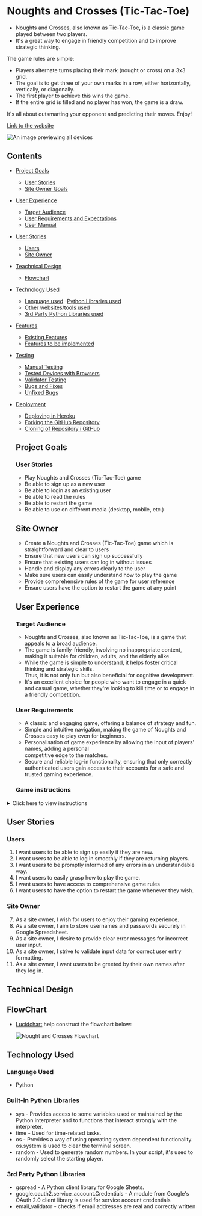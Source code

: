 # Noughts and Crosses (Tic-Tac-Toe)  

- Noughts and Crosses, also known as Tic-Tac-Toe, is a classic game played between two players.
- It's a great way to engage in friendly competition and to improve strategic thinking.

The game rules are simple:
- Players alternate turns placing their mark (nought or cross) on a 3x3 grid.
- The goal is to get three of your own marks in a row, either horizontally, vertically, or diagonally.
- The first player to achieve this wins the game. 
- If the entire grid is filled and no player has won, the game is a draw.

It's all about outsmarting your opponent and predicting their moves. Enjoy!

[Link to the website](https://tic-tac-toe12.herokuapp.com/)

![An image previewing all devices](/assets/screen_images/screen_image_responsive.JPG)

## Contents
- [Project Goals](#project-goals)
    - [User Stories](#user-stories)
    - [Site Owner Goals](#site-owner-goals)
- [User Experience](#user-experience)
    - [Target Audience](#target-audience)
    - [User Requirements and Expectations](#user-requirements-and-expectations)
    - [User Manual](#user-manual)
- [User Stories](#user-stories)
    - [Users](#users)
    - [Site Owner](#site-owner)
- [Teachnical Design](#technical-design)
    - [Flowchart](#flowchart)
- [Technology Used](#technology-used)
    - [Language used](#language-used)
    -[Python Libraries used](#python-libraries-used)
    - [Other websites/tools used](#other-websitestools-used)
    - [3rd Party Python Libraries used](#3rd-party-python-libraries-used)
- [Features](#features)
    - [Existing Features](#existing-features)
    - [Features to be implemented](#features-to-be-implemented)
- [Testing](#testing)
    - [Manual Testing](#manual-testing)
    - [Tested Devices with Browsers](#tested-devices-with-browsers)
    - [Validator Testing](#validator-testing)
    - [Bugs and Fixes](#bugs-and-fixes)
    - [Unfixed Bugs](#unfixed-bugs)
- [Deployment](#deployment)
    - [Deploying in Heroku](#deploying-the-website-in-heroko)
    - [Forking the GitHub Repository](#forking-the-github-repository)
    - [Cloning of Repository i GitHub](#cloning-the-repository-in-github)


    ## Project Goals
    ### User Stories

     - Play Noughts and Crosses (Tic-Tac-Toe) game
     - Be able to sign up as a new user
     - Be able to login as an existing user
     - Be able to read the rules
     - Be able to restart the game
     - Be able to use on different media (desktop, mobile, etc.)


    ## Site Owner

     - Create a Noughts and Crosses (Tic-Tac-Toe) game which is straightforward and clear to users
     - Ensure that new users can sign up successfully
     - Ensure that existing users can log in without issues
     - Handle and display any errors clearly to the user
     - Make sure users can easily understand how to play the game
     - Provide comprehensive rules of the game for user reference
     - Ensure users have the option to restart the game at any point

   ## User Experience
   ### Target Audience

   - Noughts and Crosses, also known as Tic-Tac-Toe, is a game that appeals to a broad audience.
   - The game is family-friendly, involving no inappropriate content, making it suitable for children, 
     adults, and the elderly alike.
   - While the game is simple to understand, it helps foster critical thinking and strategic skills.  
     Thus, it is not only fun but also beneficial for cognitive development.
   - It's an excellent choice for people who want to engage in a quick and casual game, whether they're 
     looking to kill time or to engage in a friendly competition.


   ### User Requirements

   - A classic and engaging game, offering a balance of strategy and fun.
   - Simple and intuitive navigation, making the game of Noughts and Crosses easy to play even for beginners.
   - Personalisation of game experience by allowing the input of players' names, adding a personal    
     competitive edge to the matches.
   - Secure and reliable log-in functionality, ensuring that only correctly authenticated users gain 
     access to their accounts for a safe and trusted gaming experience.

   ### Game instructions
<details><summary>Click here to view instructions</summary>

#### Load Game

 - Upon launching the Noughts and Crosses game, users are given two options: to log in if they are 
   returning players, or to register if they are new to the game.

   #### Register

   - If you're new to Noughts and Crosses, you'll need to make an account.
   - You'll just need to pick a name and email address for your account.
   - After you're done signing up, you can log in and start playing.
   - Here's what you do:
     - Pick a username you like.
     - Choose a email address to keep your account safe.

   #### Login

   - If they have played Noughts and Crosses before, they'll enter their username and password.
   - If the details match with the data, they will be logged in immediately.
   - They will be greeted with a welcome message displaying their name on the screen.
   - If they make an error while inputting their details, there's no problem. They can try again.
   - If their account isn't recognized, they'll be asked:
     - "register or login, please choose option 1 or 2". 
   - You will choose option 1:
     - They input their username.
     - They input their email address .

#### Player's welcome

- After they successfully log in, the Noughts and Crosses game welcomes them with a greeting message, 
  displaying their username.

#### Rules

- Once players have been logged in, they will be shown the rules.

#### Start Game Mode

 - After the users read the rules, the game begins without delay.

 #### Game Mode

  - When the game begins, an empty 3x3 grid is displayed.
  - The game will instruct the players:"Enter the row and column numbers (0-2), separated by a space"
  - The player must input a row and a column number to place their mark.
  - If the chosen cell is already occupied or if the input is invalid, an error is displayed.
  - The game continues until one player gets three of their marks in a row, column, or diagonal, at which 
     point they win.
  - If all cells are filled and no player has won, the game is a draw.

  #### Restart Game Mode

   - When a game ends, either through a victory or a tie, a question will appear: "Do you want to play 
     again: Y/N". This is to ask if players want to start a new game.
   - To answer, players should type "Y" for Yes to play again, or "N" for No to end the session.
   - If "Y" is chosen, a new game starts immediately, returning to the initial blank game board.
   - If "N" is chosen, the game session will end, and the players will be logged out.
   - If the input is not "Y" or "N", it's considered invalid. The game will show an error message and ask 
     the question again until a valid response is provided. It's important to input the right letter to ensure smooth gameplay.

</details>

## User Stories

### Users

1.  I want users to be able to sign up easily if they are new.
2.  I want users to be able to log in smoothly if they are returning players.
3.  I want users to be promptly informed of any errors in an understandable way.
4.  I want users to easily grasp how to play the game.
5.  I want users to have access to comprehensive game rules
6.  I want users to have the option to restart the game whenever they wish.

### Site Owner

7.  As a site owner, I wish for users to enjoy their gaming experience.
8.  As a site owner, I aim to store usernames and passwords securely in Google Spreadsheet.
9.  As a site owner, I desire to provide clear error messages for incorrect user input.
10. As a site owner, I strive to validate input data for correct user entry formatting.
11. As a site owner, I want users to be greeted by their own names after they log in.

## Technical Design

## FlowChart

- [Lucidchart](https://www.lucidchart.com) help construct the flowchart below:


    ![Nought and Crosses Flowchart](/assets/screen_images/Lucid_Flow_Chart.JPG)


## Technology Used
### Language Used

  - Python

### Built-in Python Libraries

   - sys -    Provides access to some variables used or maintained by the Python interpreter and to 
              functions that interact strongly with the interpreter.
   - time -   Used for time-related tasks. 
   - os     - Provides a way of using operating system dependent functionality. os.system is used to 
              clear the terminal screen.
   - random -  Used to generate random numbers. In your script, it's used to randomly select the starting 
               player.

### 3rd Party Python Libraries

   - gspread -  A Python client library for Google Sheets. 
   - google.oauth2.service_account.Credentials -  A module from Google's OAuth 2.0 client library is used 
                                                  for service account credentials
   - email_validator -  checks if email addresses are real and correctly written
